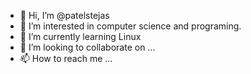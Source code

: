 - 👋 Hi, I’m @patelstejas
- 👀 I’m interested in computer science and programing.
- 🌱 I’m currently learning Linux
- 💞️ I’m looking to collaborate on ...
- 📫 How to reach me ...

<!---
patelstejas/patelstejas is a ✨ special ✨ repository because its `README.md` (this file) appears on your GitHub profile.
You can click the Preview link to take a look at your changes.
--->
